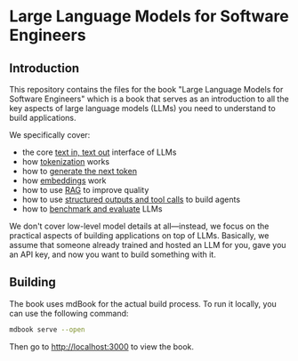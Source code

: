 # Large Language Models for Software Engineers

## Introduction

This repository contains the files for the book "Large Language Models for Software Engineers" which is a book that serves as an introduction to all the key aspects of large language models (LLMs) you need to understand to build applications.

We specifically cover:

- the core [text in, text out](./src/01-text-in-text-out.md) interface of LLMs
- how [tokenization](./src/02-tokenization.md) works
- how to [generate the next token](./src/03-generating-the-next-token.md)
- how [embeddings](./src/04-embeddings.md) work
- how to use [RAG](./src/05-retrieval-augmented-generation.md) to improve quality
- how to use [structured outputs and tool calls](./src/06-structured-output-tools-and-agents.md) to build agents
- how to [benchmark and evaluate](./src/07-benchmarking-and-evaluation.md) LLMs

We don't cover low-level model details at all—instead, we focus on the practical aspects of building applications on top of LLMs.
Basically, we assume that someone already trained and hosted an LLM for you, gave you an API key, and now you want to build something with it.

## Building

The book uses mdBook for the actual build process.
To run it locally, you can use the following command:

```bash
mdbook serve --open
```

Then go to [http://localhost:3000](http://localhost:3000) to view the book.
